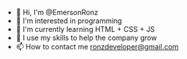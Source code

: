 - 👋 Hi, I'm @EmersonRonz
- 👀 I'm interested in programming
- 🌱 I'm currently learning HTML + CSS + JS
- 💞️ I use my skills to help the company grow
- 📫 How to contact me ronzdeveloper@gmail.com

